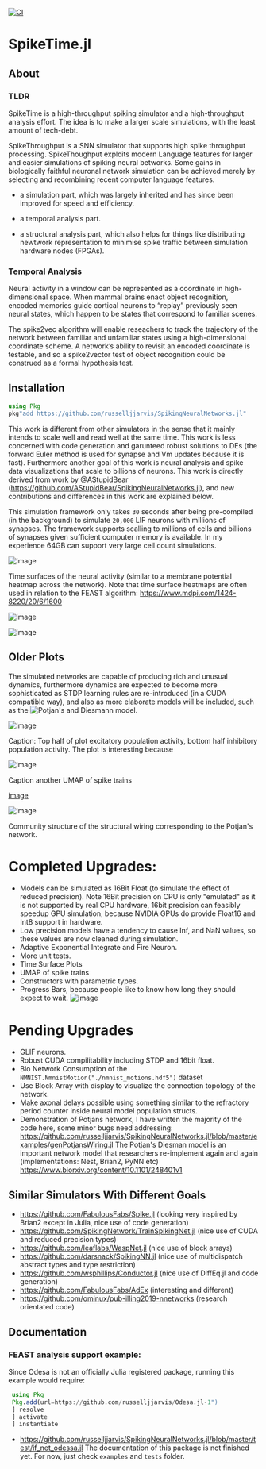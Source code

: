 
[![CI](https://github.com/russelljjarvis/SpikingNeuralNetworks.jl/actions/workflows/ci.yml/badge.svg)](https://github.com/russelljjarvis/SpikingNeuralNetworks.jl/actions/workflows/ci.yml)

# SpikeTime.jl

## About
### TLDR
SpikeTime is a high-throughput spiking simulator and a high-throughput analysis effort. The idea is to make a larger scale simulations, with the least amount of tech-debt.

SpikeThroughput is a SNN simulator that supports high spike throughput processing. SpikeThoughput exploits modern Language features for larger and easier simulations of spiking neural betworks. Some gains in biologically faithful neuronal network simulation can be achieved merely by selecting and recombining recent computer language features. 

* a simulation part, which was largely inherited and has since been improved for speed and efficiency.

* a temporal analysis part.

* a structural analysis part, which also helps for things like distributing newtwork representation to minimise spike traffic between simulation hardware nodes (FPGAs).

### Temporal Analysis
Neural activity in a window can be represented as a coordinate in high-dimensional space. When mammal brains enact object recognition, encoded memories guide cortical neurons to “replay” previously seen neural states, which happen to be states that correspond to familiar scenes. 

The spike2vec algorithm will enable reseachers to track the trajectory of the network between familiar and unfamiliar states using a high-dimensional coordinate scheme. A network’s ability to revisit an encoded coordinate is testable, and so a spike2vector test of object recognition could be construed as a formal hypothesis test. 


## Installation

```julia
using Pkg
pkg"add https://github.com/russelljjarvis/SpikingNeuralNetworks.jl"
```
This work is different from other simulators in the sense that it mainly intends to scale well and read well at the same time. This work is less concerned with code generation and garunteed robust solutions to DEs (the forward Euler method is used for synapse and Vm updates because it is fast). Furthermore another goal of this work is neural analysis and spike data visualizations that scale to billions of neurons. This work is directly derived from work by @AStupidBear (https://github.com/AStupidBear/SpikingNeuralNetworks.jl), and new contributions and differences in this work are explained below.

This simulation framework only takes `30` seconds after being pre-compiled (in the background) to simulate `20,000` LIF neurons with millions of synapses.
The framework supports scalling to millions of cells and billions of synapses given sufficient computer memory is available. In my experience 64GB can support very large cell count simulations.

![image](https://user-images.githubusercontent.com/7786645/228764232-b6818524-ea31-461f-913d-5e50196a2a6f.png)

Time surfaces of the neural activity (similar to a membrane potential heatmap across the network). Note that time surface heatmaps are often used in relation to the FEAST algorithm:  https://www.mdpi.com/1424-8220/20/6/1600

![image](https://user-images.githubusercontent.com/7786645/228764258-4da67dfe-1e8b-4a30-97eb-724a9e7dd683.png)

![image](https://user-images.githubusercontent.com/7786645/228764191-10262134-8602-4c7c-81ae-57e0c7ca871c.png)


## Older Plots


The simulated networks are capable of producing rich and unusual dynamics, furthermore dynamics are expected to become more sophisticated as STDP learning rules are re-introduced (in a CUDA compatible way), and also as more elaborate models will be included, such as the ![Potjan's and Diesmann model](https://github.com/russelljjarvis/SpikingNeuralNetworks.jl/blob/master/examples/genPotjansWiring.jl).

![image](https://user-images.githubusercontent.com/7786645/227809116-d7180fbd-e937-4bdb-bb0d-77645c1eb284.png)

Caption: Top half of plot excitatory population activity, bottom half inhibitory population activity. The plot is interesting because 


![image](https://user-images.githubusercontent.com/7786645/228695786-d496ce45-8df2-401f-a72c-ec48b8281d83.png)


Caption another UMAP of spike trains

[image](https://user-images.githubusercontent.com/7786645/231696958-d51206c1-825b-45f0-8b5e-e17af6a66c22.png)


![image](https://user-images.githubusercontent.com/7786645/231696944-f13de2dd-5bf6-4ee6-aaf7-718840626215.png)

Community structure of the structural wiring corresponding to the Potjan's network.


# Completed Upgrades:

* Models can be simulated as 16Bit Float (to simulate the effect of reduced precision). Note 16Bit precision on CPU is only "emulated" as it is not supported by real CPU hardware, 16bit precision can feasibly speedup GPU simulation, because NVIDIA GPUs do provide Float16 and Int8 support in hardware.
* Low precision models have a tendency to cause Inf, and NaN values, so these values are now cleaned during simulation.
* Adaptive Exponential Integrate and Fire Neuron.
* More unit tests.
* Time Surface Plots
* UMAP of spike trains
* Constructors with parametric types.
* Progress Bars, because people like to know how long they should expect to wait.
![image](https://user-images.githubusercontent.com/7786645/227809077-b7b19bf0-cffc-493f-9d28-2034d1bdf038.png)

# Pending Upgrades
* GLIF neurons.
* Robust CUDA compilitability including STDP and 16bit float.
* Bio Network Consumption of the ```NMNIST.NmnistMotion("./nmnist_motions.hdf5")``` dataset
* Use Block Array with display to visualize the connection topology of the network.
* Make axonal delays possible using something similar to the refractory period counter inside neural model population structs.
* Demonstration of Potjans network, I have written the majority of the code here, some minor bugs need addressing: https://github.com/russelljjarvis/SpikingNeuralNetworks.jl/blob/master/examples/genPotjansWiring.jl
The Potjan's Diesman model is an important network model that researchers re-implement again and again (implementations: Nest, Brian2, PyNN etc)
https://www.biorxiv.org/content/10.1101/248401v1

## Similar Simulators With Different Goals

* https://github.com/FabulousFabs/Spike.jl (looking very inspired by Brian2 except in Julia, nice use of code generation)
* https://github.com/SpikingNetwork/TrainSpikingNet.jl (nice use of CUDA and reduced precision types)
* https://github.com/leaflabs/WaspNet.jl (nice use of block arrays)
* https://github.com/darsnack/SpikingNN.jl (nice use of multidispatch abstract types and type restriction)
* https://github.com/wsphillips/Conductor.jl (nice use of DiffEq.jl and code generation)
* https://github.com/FabulousFabs/AdEx (interesting and different)
* https://github.com/ominux/pub-illing2019-nnetworks (research orientated code)


## Documentation
### FEAST analysis support example:
 Since Odesa is not an officially Julia registered package, running this example would require:
```julia 
 using Pkg
 Pkg.add(url=https://github.com/russelljjarvis/Odesa.jl-1")
 ] resolve
 ] activate
 ] instantiate
```
* https://github.com/russelljjarvis/SpikingNeuralNetworks.jl/blob/master/test/if_net_odessa.jl
The documentation of this package is not finished yet. For now, just check `examples` and `tests` folder.
